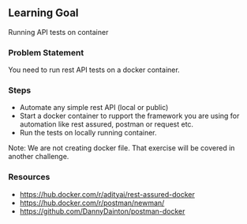 ## Learning Goal
Running API tests on container

### Problem Statement
You need to run rest API tests on a docker container.

### Steps
- Automate any simple rest API (local or public)
- Start a docker container to rupport the framework you are using for automation like rest assured, postman or request etc.
- Run the tests on locally running container.

Note: We are not creating docker file. That exercise will be covered in another challenge.

### Resources
- https://hub.docker.com/r/adityai/rest-assured-docker
- https://hub.docker.com/r/postman/newman/
- https://github.com/DannyDainton/postman-docker
